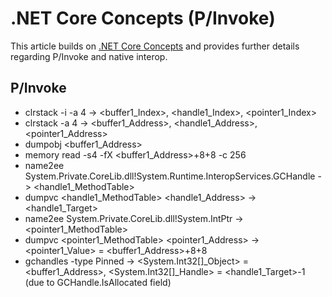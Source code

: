 # .NET Core Concepts (P/Invoke)

This article builds on [.NET Core Concepts](./.NET%20Core%20Concepts%20(Summary).md) and provides further details regarding P/Invoke and native interop.

## P/Invoke

* clrstack -i -a 4 -> <buffer1_Index>, <handle1_Index>, <pointer1_Index>
* clrstack -a 4 -> <buffer1_Address>, <handle1_Address>, <pointer1_Address>
* dumpobj <buffer1_Address>
* memory read -s4 -fX <buffer1_Address>+8+8 -c 256
* name2ee System.Private.CoreLib.dll!System.Runtime.InteropServices.GCHandle -> <handle1_MethodTable>
* dumpvc <handle1_MethodTable> <handle1_Address> -> <handle1_Target>
* name2ee System.Private.CoreLib.dll!System.IntPtr -> <pointer1_MethodTable>
* dumpvc <pointer1_MethodTable> <pointer1_Address> -> <pointer1_Value> = <buffer1_Address>+8+8
* gchandles -type Pinned -> <System.Int32[]_Object> = <buffer1_Address>, <System.Int32[]_Handle> = <handle1_Target>-1 (due to GCHandle.IsAllocated field)